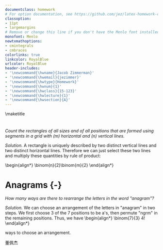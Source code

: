 ```yaml
---
documentclass: homework
# For option documentation, see https://github.com/jez/latex-homework-class
classoption:
- 11pt
- largemargins
# Remove or change this line if you don't have the Menlo font installed
monofont: Menlo
newtxmathoptions:
- cmintegrals
- cmbraces
colorlinks: true
linkcolor: RoyalBlue
urlcolor: RoyalBlue
header-includes:
- '\newcommand{\hwname}{Jacob Zimmerman}'
- '\newcommand{\hwemail}{jezimmer}'
- '\newcommand{\hwtype}{Homework}'
- '\newcommand{\hwnum}{1}'
- '\newcommand{\hwclass}{15-123}'
- '\newcommand{\hwlecture}{1}'
- '\newcommand{\hwsection}{A}'
---
```


\maketitle

#

_Count the rectangles of all sizes and of all positions that are formed using
segments in a grid with \(m\) horizontal and \(n\) vertical lines._

_Solution._ A rectangle is uniquely described by two distinct vertical lines and
two distinct horizontal lines. Therefore we can just select these two lines and 
multiply these quantities by rule of product:

<!-- LaTeX environment in a Markdown document! -->
\begin{align*}
  \binom{n}{2}\binom{m}{2}
\end{align*}


# Anagrams {-}

_How many ways are there to rearrange the letters in the word "anagram"?_

_Solution._ We can choose an arrangement of the letters in "anagram" in two
steps. We first choose 3 of the 7 positions to be a's, then permute "ngrm" in
the remaining positions. Thus, we have
\begin{align*}
  \binom{7}{3} 4!
\end{align*}

ways to choose an arrangement.


董佩杰